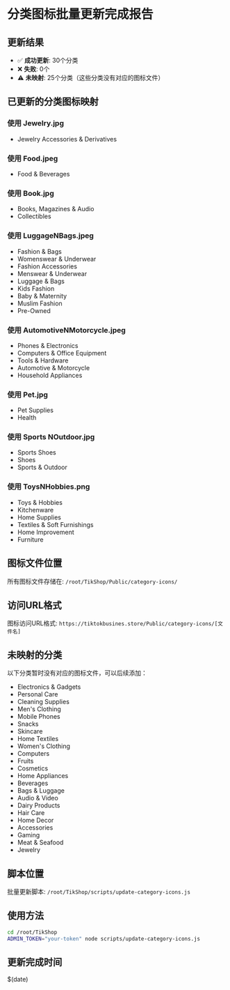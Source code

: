 # 分类图标批量更新完成报告

## 更新结果
- ✅ **成功更新**: 30个分类
- ❌ **失败**: 0个
- ⚠️ **未映射**: 25个分类（这些分类没有对应的图标文件）

## 已更新的分类图标映射

### 使用 Jewelry.jpg
- Jewelry Accessories & Derivatives

### 使用 Food.jpeg  
- Food & Beverages

### 使用 Book.jpg
- Books, Magazines & Audio
- Collectibles

### 使用 LuggageNBags.jpeg
- Fashion & Bags
- Womenswear & Underwear
- Fashion Accessories
- Menswear & Underwear
- Luggage & Bags
- Kids Fashion
- Baby & Maternity
- Muslim Fashion
- Pre-Owned

### 使用 AutomotiveNMotorcycle.jpeg
- Phones & Electronics
- Computers & Office Equipment
- Tools & Hardware
- Automotive & Motorcycle
- Household Appliances

### 使用 Pet.jpg
- Pet Supplies
- Health

### 使用 Sports NOutdoor.jpg
- Sports Shoes
- Shoes
- Sports & Outdoor

### 使用 ToysNHobbies.png
- Toys & Hobbies
- Kitchenware
- Home Supplies
- Textiles & Soft Furnishings
- Home Improvement
- Furniture

## 图标文件位置
所有图标文件存储在: `/root/TikShop/Public/category-icons/`

## 访问URL格式
图标访问URL格式: `https://tiktokbusines.store/Public/category-icons/[文件名]`

## 未映射的分类
以下分类暂时没有对应的图标文件，可以后续添加：
- Electronics & Gadgets
- Personal Care
- Cleaning Supplies
- Men's Clothing
- Mobile Phones
- Snacks
- Skincare
- Home Textiles
- Women's Clothing
- Computers
- Fruits
- Cosmetics
- Home Appliances
- Beverages
- Bags & Luggage
- Audio & Video
- Dairy Products
- Hair Care
- Home Decor
- Accessories
- Gaming
- Meat & Seafood
- Jewelry

## 脚本位置
批量更新脚本: `/root/TikShop/scripts/update-category-icons.js`

## 使用方法
```bash
cd /root/TikShop
ADMIN_TOKEN="your-token" node scripts/update-category-icons.js
```

## 更新完成时间
$(date)
